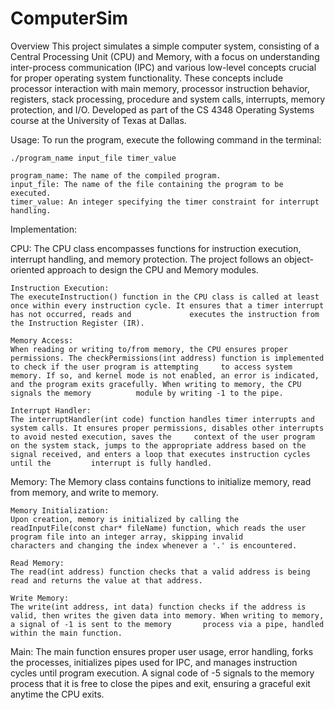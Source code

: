# ComputerSim

Overview
This project simulates a simple computer system, consisting of a Central Processing Unit (CPU) and Memory, with a focus on understanding inter-process communication (IPC) and various low-level concepts crucial for proper operating system functionality. These concepts include processor interaction with main memory, processor instruction behavior, registers, stack processing, procedure and system calls, interrupts, memory protection, and I/O. Developed as part of the CS 4348 Operating Systems course at the University of Texas at Dallas.

Usage:
    To run the program, execute the following command in the terminal:
    
    ./program_name input_file timer_value
    
    program_name: The name of the compiled program.
    input_file: The name of the file containing the program to be executed.
    timer_value: An integer specifying the timer constraint for interrupt handling.
    
Implementation:

CPU:
    The CPU class encompasses functions for instruction execution, interrupt handling, and memory protection. The project follows an object-oriented approach to design the CPU and      Memory modules.

    Instruction Execution:
    The executeInstruction() function in the CPU class is called at least once within every instruction cycle. It ensures that a timer interrupt has not occurred, reads and             executes the instruction from the Instruction Register (IR).

    Memory Access:
    When reading or writing to/from memory, the CPU ensures proper permissions. The checkPermissions(int address) function is implemented to check if the user program is attempting     to access system memory. If so, and kernel mode is not enabled, an error is indicated, and the program exits gracefully. When writing to memory, the CPU signals the memory          module by writing -1 to the pipe.

    Interrupt Handler:
    The interruptHandler(int code) function handles timer interrupts and system calls. It ensures proper permissions, disables other interrupts to avoid nested execution, saves the     context of the user program on the system stack, jumps to the appropriate address based on the signal received, and enters a loop that executes instruction cycles until the         interrupt is fully handled.

Memory:
    The Memory class contains functions to initialize memory, read from memory, and write to memory.

    Memory Initialization:
    Upon creation, memory is initialized by calling the readInputFile(const char* fileName) function, which reads the user program file into an integer array, skipping invalid          characters and changing the index whenever a '.' is encountered.

    Read Memory:
    The read(int address) function checks that a valid address is being read and returns the value at that address.

    Write Memory:
    The write(int address, int data) function checks if the address is valid, then writes the given data into memory. When writing to memory, a signal of -1 is sent to the memory       process via a pipe, handled within the main function.

Main:
    The main function ensures proper user usage, error handling, forks the processes, initializes pipes used for IPC, and manages instruction cycles until program execution. A          signal code of -5 signals to the memory process that it is free to close the pipes and exit, ensuring a graceful exit anytime the CPU exits.

